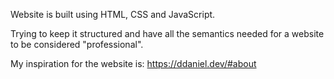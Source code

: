 Website is built using HTML, CSS and JavaScript.

Trying to keep it structured and have all the semantics needed for a website to be considered "professional".

My inspiration for the website is: https://ddaniel.dev/#about
